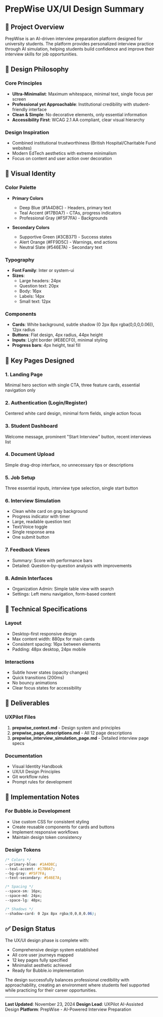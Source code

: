 # PrepWise UX/UI Design Summary

## 🎯 Project Overview

PrepWise is an AI-driven interview preparation platform designed for university students. The platform provides personalized interview practice through AI simulation, helping students build confidence and improve their interview skills for job opportunities.

## 📌 Design Philosophy

### Core Principles
- **Ultra-Minimalist**: Maximum whitespace, minimal text, single focus per screen
- **Professional yet Approachable**: Institutional credibility with student-friendly interface
- **Clean & Simple**: No decorative elements, only essential information
- **Accessibility First**: WCAG 2.1 AA compliant, clear visual hierarchy

### Design Inspiration
- Combined institutional trustworthiness (British Hospital/Charitable Fund websites)
- Modern EdTech aesthetics with extreme minimalism
- Focus on content and user action over decoration

## 🎨 Visual Identity

### Color Palette
- **Primary Colors**
  - Deep Blue (#1A4D8C) - Headers, primary text
  - Teal Accent (#17B0A7) - CTAs, progress indicators
  - Professional Gray (#F5F7FA) - Backgrounds
  
- **Secondary Colors**
  - Supportive Green (#3CB371) - Success states
  - Alert Orange (#FF9D5C) - Warnings, end actions
  - Neutral Slate (#546E7A) - Secondary text

### Typography
- **Font Family**: Inter or system-ui
- **Sizes**: 
  - Large headers: 24px
  - Question text: 20px
  - Body: 16px
  - Labels: 14px
  - Small text: 12px

### Components
- **Cards**: White background, subtle shadow (0 2px 8px rgba(0,0,0,0.06)), 12px radius
- **Buttons**: Flat design, 4px radius, 44px height
- **Inputs**: Light border (#E8ECF0), minimal styling
- **Progress bars**: 4px height, teal fill

## 📱 Key Pages Designed

### 1. Landing Page
Minimal hero section with single CTA, three feature cards, essential navigation only

### 2. Authentication (Login/Register)
Centered white card design, minimal form fields, single action focus

### 3. Student Dashboard
Welcome message, prominent "Start Interview" button, recent interviews list

### 4. Document Upload
Simple drag-drop interface, no unnecessary tips or descriptions

### 5. Job Setup
Three essential inputs, interview type selection, single start button

### 6. Interview Simulation
- Clean white card on gray background
- Progress indicator with timer
- Large, readable question text
- Text/Voice toggle
- Single response area
- One submit button

### 7. Feedback Views
- Summary: Score with performance bars
- Detailed: Question-by-question analysis with improvements

### 8. Admin Interfaces
- Organization Admin: Simple table view with search
- Settings: Left menu navigation, form-based content

## 🔧 Technical Specifications

### Layout
- Desktop-first responsive design
- Max content width: 880px for main cards
- Consistent spacing: 16px between elements
- Padding: 48px desktop, 24px mobile

### Interactions
- Subtle hover states (opacity changes)
- Quick transitions (200ms)
- No bouncy animations
- Clear focus states for accessibility

## 📁 Deliverables

### UXPilot Files
1. **prepwise_context.md** - Design system and principles
2. **prepwise_page_descriptions.md** - All 12 page descriptions
3. **prepwise_interview_simulation_page.md** - Detailed interview page specs

### Documentation
- Visual Identity Handbook
- UX/UI Design Principles
- Git workflow rules
- Prompt rules for development

## 🚀 Implementation Notes

### For Bubble.io Development
- Use custom CSS for consistent styling
- Create reusable components for cards and buttons
- Implement responsive workflows
- Maintain design token consistency

### Design Tokens
```css
/* Colors */
--primary-blue: #1A4D8C;
--teal-accent: #17B0A7;
--bg-gray: #F5F7FA;
--text-secondary: #546E7A;

/* Spacing */
--space-sm: 16px;
--space-md: 24px;
--space-lg: 48px;

/* Shadows */
--shadow-card: 0 2px 8px rgba(0,0,0,0.06);
```

## ✅ Design Status

The UX/UI design phase is complete with:
- Comprehensive design system established
- All core user journeys mapped
- 12 key pages fully specified
- Minimalist aesthetic achieved
- Ready for Bubble.io implementation

The design successfully balances professional credibility with approachability, creating an environment where students feel supported while practicing for their career opportunities.

---

**Last Updated**: November 23, 2024
**Design Lead**: UXPilot AI-Assisted Design
**Platform**: PrepWise - AI-Powered Interview Preparation